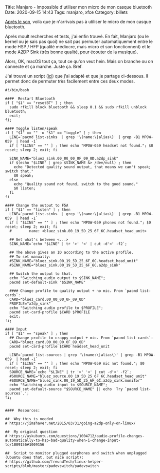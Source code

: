 Title: Manjaro - Impossible d'utiliser mon micro de mon casque bluetooth
Date: 2020-09-15 14:43
Tags: manjaro, xfce
Category: billets

[Après le son]({filename}pas-de-son-manjaro.md), voila que je n'arrivais pas à utiliser le micro de mon casque bluetooth.

Après moult recherches et tests, j'ai enfin trouvé. En fait, Manjaro (ou le kernel ou je sais pas quoi) ne sait pas permuter automatiquement entre le mode HSP / HFP (qualité médiocre, mais micro et son fonctionnent) et le mode A2DP Sink (très bonne qualité, pour écouter de la musique).

Alors, OK, macOS tout ça, tout ce qu'on veut hein. Mais on branche ou on connecte et ça marche. Juste ça. Bref.

J'ai trouvé un script ([ici](https://gist.github.com/OndraZizka/2724d353f695dacd73a50883dfdf0fc6)) que j'ai adapté et que je partage ci-dessous. Il permet donc de permuter très facilement entre ces deux modes.

```
#!/bin/bash

####  Restart Bluetooth
if [ "$1" == "resetBT" ] ; then
  sudo rfkill block bluetooth && sleep 0.1 && sudo rfkill unblock bluetooth;
  exit;
fi;

#### Toggle listen/speak
if [ "$1" == "" -o "$1" == "toggle" ] ; then
  LINE=`pacmd list-sinks  | grep '\(name:\|alias\)' | grep -B1 MPOW-059  | head -1`
  if [ "$LINE" == "" ] ; then echo "MPOW-059 headset not found."; $0 reset; sleep 2; exit; fi

  SINK_NAME="bluez_sink.00_00_00_0F_09_0D.a2dp_sink"
  if $(echo "$LINE" | grep $SINK_NAME &> /dev/null) ; then
    echo "Detected quality sound output, that means we can't speak; switch that."
    $0 speak;
  else
    echo "Quality sound not found, switch to the good sound."
    $0 listen;
  fi
fi

#### Change the output to F5A
if [ "$1" == "listen" ] ; then
  LINE=`pacmd list-sinks  | grep '\(name:\|alias\)' | grep -B1 MPOW-059  | head -1`
  if [ "$LINE" == "" ] ; then echo "MPOW-059 phones not found."; $0 reset; sleep 2; exit; fi
  #        name: <bluez_sink.00_19_5D_25_6F_6C.headset_head_unit>

  ## Get what's between <...>
  SINK_NAME=`echo "$LINE" | tr '>' '<' | cut -d'<' -f2`;

  ## The above gives an ID according to the active profile.
  ## To set manually:
  #SINK_NAME="bluez_sink.00_19_5D_25_6F_6C.headset_head_unit"
  #SINK_NAME="bluez_sink.00_19_5D_25_6F_6C.a2dp_sink"

  ## Switch the output to that.
  echo "Switching audio output to $SINK_NAME";
  pacmd set-default-sink "$SINK_NAME"

  #### Change profile to quality output + no mic. From `pacmd list-cards`:
  CARD="bluez_card.00_00_00_0F_09_0D"
  PROFILE="a2dp_sink"
  echo "Switching audio profile to $PROFILE";
  pacmd set-card-profile $CARD $PROFILE
  exit;
fi;

#### Input
if [ "$1" == "speak" ] ; then
  ## Change profile to crappy output + mic. From `pacmd list-cards`:
  CARD="bluez_card.00_00_00_0F_09_0D"
  pacmd set-card-profile $CARD headset_head_unit

  LINE=`pacmd list-sources | grep '\(name:\|alias\)' | grep -B1 MPOW-059  | head -1`
  if [ "$LINE" == "" ] ; then echo "MPOW-059 mic not found."; $0 reset; sleep 2; exit; fi
  SOURCE_NAME=`echo "$LINE" | tr '>' '<' | cut -d'<' -f2`;
  #SOURCE_NAME="bluez_source.00_19_5D_25_6F_6C.headset_head_unit"
  #SOURCE_NAME="bluez_sink.00_19_5D_25_6F_6C.a2dp_sink.monitor"
  echo "Switching audio input to $SOURCE_NAME";
  pacmd set-default-source "$SOURCE_NAME" || echo 'Try `pacmd list-sources`.';
fi;


####  Resources:

##  Why this is needed
# https://jimshaver.net/2015/03/31/going-a2dp-only-on-linux/

##  My original question
# https://askubuntu.com/questions/1004712/audio-profile-changes-automatically-to-hsp-bad-quality-when-i-change-input-to/1009156#1009156

##  Script to monitor plugged earphones and switch when unplugged (Ubuntu does that, but nice script):
# https://github.com/freundTech/linux-helper-scripts/blob/master/padevswitch/padevswitch
```
